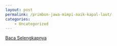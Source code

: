 ```yaml
---
layout: post
permalink: /primbon-jawa-mimpi-naik-kapal-laut/
categories:
    - Uncategorized
---
```


[Baca Selengkapnya](/10)